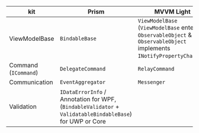 | kit   | Prism | MVVM Light |
|-------|-------|------------|
|ViewModelBase|`BindableBase`|`ViewModelBase` (`ViewModelBase` entends `ObservableObject` & `ObservableObject` implements `INotifyPropertyChanged`)|
|Command (`ICommand`)|`DelegateCommand`|`RelayCommand`|
|Communication|`EventAggregator`|`Messenger`|
|Validation|`IDataErrorInfo` / Annotation for WPF, (`BindableValidator` + `ValidatableBindableBase`) for UWP or Core| |
